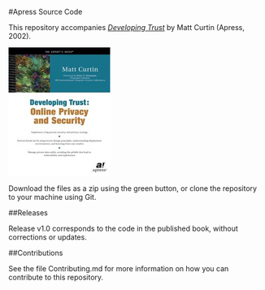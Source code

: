 #Apress Source Code

This repository accompanies [*Developing Trust*](http://www.apress.com/9781893115729) by Matt Curtin (Apress, 2002).

![Cover image](9781893115729.jpg)

Download the files as a zip using the green button, or clone the repository to your machine using Git.

##Releases

Release v1.0 corresponds to the code in the published book, without corrections or updates.

##Contributions

See the file Contributing.md for more information on how you can contribute to this repository.
